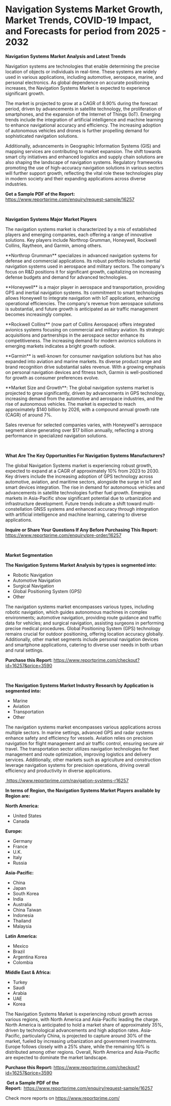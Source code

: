 <p><h1>Navigation Systems Market Growth, Market Trends, COVID-19 Impact, and Forecasts for period from 2025 - 2032</h1></p><p><strong>Navigation Systems Market Analysis and Latest Trends</strong></p>
<p><p>Navigation systems are technologies that enable determining the precise location of objects or individuals in real-time. These systems are widely used in various applications, including automotive, aerospace, marine, and personal electronics. As global dependence on accurate positioning increases, the Navigation Systems Market is expected to experience significant growth. </p><p>The market is projected to grow at a CAGR of 8.90% during the forecast period, driven by advancements in satellite technology, the proliferation of smartphones, and the expansion of the Internet of Things (IoT). Emerging trends include the integration of artificial intelligence and machine learning to enhance navigational accuracy and efficiency. The increasing adoption of autonomous vehicles and drones is further propelling demand for sophisticated navigation solutions. </p><p>Additionally, advancements in Geographic Information Systems (GIS) and mapping services are contributing to market expansion. The shift towards smart city initiatives and enhanced logistics and supply chain solutions are also shaping the landscape of navigation systems. Regulatory frameworks promoting the use of high-accuracy navigation solutions in various sectors will further support growth, reflecting the vital role these technologies play in modern society and their expanding applications across diverse industries.</p></p>
<p><strong>Get a Sample PDF of the Report:&nbsp;</strong> <a href="https://www.reportprime.com/enquiry/request-sample/16257?utm_campaign=3128&utm_medium=2&utm_source=Github&utm_content=ia&utm_term=20032025&utm_id=navigation-systems">https://www.reportprime.com/enquiry/request-sample/16257</a></p>
<p>&nbsp;</p>
<p><strong>Navigation Systems Major Market Players</strong></p>
<p><p>The navigation systems market is characterized by a mix of established players and emerging companies, each offering a range of innovative solutions. Key players include Northrop Grumman, Honeywell, Rockwell Collins, Raytheon, and Garmin, among others.</p><p>**Northrop Grumman** specializes in advanced navigation systems for defense and commercial applications. Its robust portfolio includes inertial navigation systems used in aerospace and military sectors. The company's focus on R&D positions it for significant growth, capitalizing on increasing defense budgets and demand for advanced technologies.</p><p>**Honeywell** is a major player in aerospace and transportation, providing GPS and inertial navigation systems. Its commitment to smart technologies allows Honeywell to integrate navigation with IoT applications, enhancing operational efficiencies. The company's revenue from aerospace solutions is substantial, and future growth is anticipated as air traffic management becomes increasingly complex.</p><p>**Rockwell Collins** (now part of Collins Aerospace) offers integrated avionics systems focusing on commercial and military aviation. Its strategic acquisitions and partnerships in the aerospace sector enhance its competitiveness. The increasing demand for modern avionics solutions in emerging markets indicates a bright growth outlook.</p><p>**Garmin** is well-known for consumer navigation solutions but has also expanded into aviation and marine markets. Its diverse product range and brand recognition drive substantial sales revenue. With a growing emphasis on personal navigation devices and fitness tech, Garmin is well-positioned for growth as consumer preferences evolve.</p><p>**Market Size and Growth**: The global navigation systems market is projected to grow significantly, driven by advancements in GPS technology, increasing demand from the automotive and aerospace industries, and the rise of autonomous vehicles. The market is expected to reach approximately $140 billion by 2026, with a compound annual growth rate (CAGR) of around 7%.</p><p>Sales revenue for selected companies varies, with Honeywell's aerospace segment alone generating over $17 billion annually, reflecting a strong performance in specialized navigation solutions.</p></p>
<p>&nbsp;</p>
<p><strong>What Are The Key Opportunities For Navigation Systems Manufacturers?</strong></p>
<p><p>The global Navigation Systems market is experiencing robust growth, expected to expand at a CAGR of approximately 10% from 2023 to 2030. Key drivers include the increasing adoption of GPS technology across automotive, aviation, and maritime sectors, alongside the surge in IoT and smart devices integration. The rise in demand for autonomous vehicles and advancements in satellite technologies further fuel growth. Emerging markets in Asia-Pacific show significant potential due to urbanization and infrastructure development. Future trends indicate a shift toward multi-constellation GNSS systems and enhanced accuracy through integration with artificial intelligence and machine learning, catering to diverse applications.</p></p>
<p><strong>Inquire or Share Your Questions If Any Before Purchasing This Report:</strong> <a href="https://www.reportprime.com/enquiry/pre-order/16257?utm_campaign=3128&utm_medium=2&utm_source=Github&utm_content=ia&utm_term=20032025&utm_id=navigation-systems">https://www.reportprime.com/enquiry/pre-order/16257</a></p>
<p>&nbsp;</p>
<p><strong>Market Segmentation</strong></p>
<p><strong>The Navigation Systems Market Analysis by types is segmented into:</strong></p>
<p><ul><li>Robotic Navigation</li><li>Automotive Navigation</li><li>Surgical Navigation</li><li>Global Positioning System (GPS)</li><li>Other</li></ul></p>
<p><p>The navigation systems market encompasses various types, including robotic navigation, which guides autonomous machines in complex environments; automotive navigation, providing route guidance and traffic data for vehicles; and surgical navigation, assisting surgeons in performing precise medical procedures. Global Positioning System (GPS) technology remains crucial for outdoor positioning, offering location accuracy globally. Additionally, other market segments include personal navigation devices and smartphone applications, catering to diverse user needs in both urban and rural settings.</p></p>
<p><strong>Purchase this Report:&nbsp;</strong><a href="https://www.reportprime.com/checkout?id=16257&price=3590&utm_campaign=3128&utm_medium=2&utm_source=Github&utm_content=ia&utm_term=20032025&utm_id=navigation-systems">https://www.reportprime.com/checkout?id=16257&price=3590</a></p>
<p>&nbsp;</p>
<p><strong>The Navigation Systems Market Industry Research by Application is segmented into:</strong></p>
<p><ul><li>Marine</li><li>Aviation</li><li>Transportation</li><li>Other</li></ul></p>
<p><p>The navigation systems market encompasses various applications across multiple sectors. In marine settings, advanced GPS and radar systems enhance safety and efficiency for vessels. Aviation relies on precision navigation for flight management and air traffic control, ensuring secure air travel. The transportation sector utilizes navigation technologies for fleet management and route optimization, improving logistics and delivery services. Additionally, other markets such as agriculture and construction leverage navigation systems for precision operations, driving overall efficiency and productivity in diverse applications.</p></p>
<p><a href="https://www.reportprime.com/navigation-systems-r16257?utm_campaign=3128&utm_medium=2&utm_source=Github&utm_content=ia&utm_term=20032025&utm_id=navigation-systems">&nbsp;https://www.reportprime.com/navigation-systems-r16257</a></p>
<p><strong>In terms of Region, the Navigation Systems Market Players available by Region are:</strong></p>
<p>
    <p> <strong> North America: </strong>
        <ul>
            <li>United States</li>
            <li>Canada</li>
        </ul>
        </p> 
    <p> <strong> Europe: </strong>
        <ul>
            <li>Germany</li>
            <li>France</li>
            <li>U.K.</li>
            <li>Italy</li>
            <li>Russia</li>
        </ul>
        </p> 
    <p> <strong> Asia-Pacific: </strong>
        <ul>
            <li>China</li>
            <li>Japan</li>
            <li>South Korea</li>
            <li>India</li>
            <li>Australia</li>
            <li>China Taiwan</li>
            <li>Indonesia</li>
            <li>Thailand</li>
            <li>Malaysia</li>
        </ul>
        </p> 
    <p> <strong> Latin America: </strong>
        <ul>
            <li>Mexico</li>
            <li>Brazil</li>
            <li>Argentina Korea</li>
            <li>Colombia</li>
        </ul>
        </p> 
    <p> <strong> Middle East & Africa: </strong>
        <ul>
            <li>Turkey</li>
            <li>Saudi</li>
            <li>Arabia</li>
            <li>UAE</li>
            <li>Korea</li>
        </ul>
    </p>
    </p>
<p><p>The Navigation Systems Market is experiencing robust growth across various regions, with North America and Asia-Pacific leading the charge. North America is anticipated to hold a market share of approximately 35%, driven by technological advancements and high adoption rates. Asia-Pacific, particularly China, is projected to capture around 30% of the market, fueled by increasing urbanization and government investments. Europe follows closely with a 25% share, while the remaining 10% is distributed among other regions. Overall, North America and Asia-Pacific are expected to dominate the market landscape.</p></p>
<p><strong>Purchase this Report: </strong><a href="https://www.reportprime.com/checkout?id=16257&price=3590&utm_campaign=3128&utm_medium=2&utm_source=Github&utm_content=ia&utm_term=20032025&utm_id=navigation-systems">https://www.reportprime.com/checkout?id=16257&price=3590</a></p>
<p>&nbsp;<strong>Get a Sample PDF of the Report:&nbsp;&nbsp;</strong><a href="https://www.reportprime.com/enquiry/request-sample/16257?utm_campaign=3128&utm_medium=2&utm_source=Github&utm_content=ia&utm_term=20032025&utm_id=navigation-systems">https://www.reportprime.com/enquiry/request-sample/16257</a></p>
<p><strong></strong></p>
<p>Check more reports on <a href="https://www.reportprime.com/?utm_campaign=3128&utm_medium=2&utm_source=Github&utm_content=ia&utm_term=20032025&utm_id=navigation-systems">https://www.reportprime.com/</a></p>